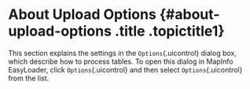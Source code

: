 About Upload Options {#about-upload-options .title .topictitle1}
====================

This section explains the settings in the `Options`{.uicontrol} dialog box, which describe how to process tables. To open this dialog in MapInfo EasyLoader, click `Options`{.uicontrol} and then select `Options`{.uicontrol} from the list.

